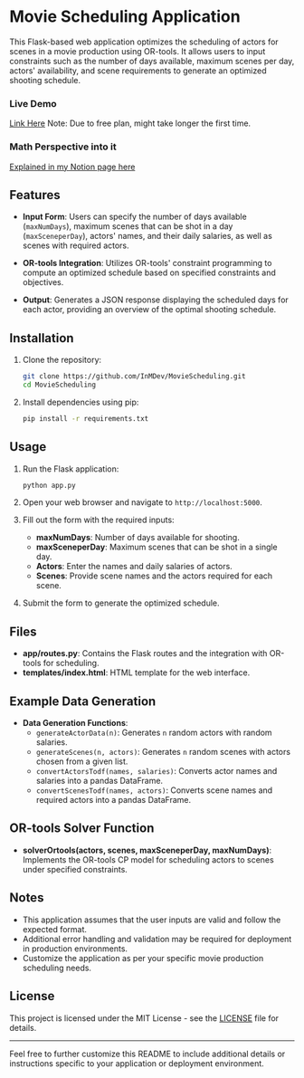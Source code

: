 # Movie Scheduling Application

This Flask-based web application optimizes the scheduling of actors for scenes in a movie production using OR-tools. It allows users to input constraints such as the number of days available, maximum scenes per day, actors' availability, and scene requirements to generate an optimized shooting schedule.

### Live Demo
[Link Here](https://moviescheduling.onrender.com/)
Note: Due to free plan, might take longer the first time.

### Math Perspective into it
[Explained in my Notion page here](https://inzaghi.notion.site/Optimize-Movie-Shooting-Schedule-Artifact-5-56a647d0cc004cbb888874d4a949f1d2)

## Features

- **Input Form**: Users can specify the number of days available (`maxNumDays`), maximum scenes that can be shot in a day (`maxSceneperDay`), actors' names, and their daily salaries, as well as scenes with required actors.
  
- **OR-tools Integration**: Utilizes OR-tools' constraint programming to compute an optimized schedule based on specified constraints and objectives.

- **Output**: Generates a JSON response displaying the scheduled days for each actor, providing an overview of the optimal shooting schedule.

## Installation

1. Clone the repository:

   ```bash
   git clone https://github.com/InMDev/MovieScheduling.git
   cd MovieScheduling
   ```

2. Install dependencies using pip:

   ```bash
   pip install -r requirements.txt
   ```

## Usage

1. Run the Flask application:

   ```bash
   python app.py
   ```

2. Open your web browser and navigate to `http://localhost:5000`.

3. Fill out the form with the required inputs:

   - **maxNumDays**: Number of days available for shooting.
   - **maxSceneperDay**: Maximum scenes that can be shot in a single day.
   - **Actors**: Enter the names and daily salaries of actors.
   - **Scenes**: Provide scene names and the actors required for each scene.

4. Submit the form to generate the optimized schedule.

## Files

- **app/routes.py**: Contains the Flask routes and the integration with OR-tools for scheduling.
- **templates/index.html**: HTML template for the web interface.

## Example Data Generation

- **Data Generation Functions**:
  - `generateActorData(n)`: Generates `n` random actors with random salaries.
  - `generateScenes(n, actors)`: Generates `n` random scenes with actors chosen from a given list.
  - `convertActorsTodf(names, salaries)`: Converts actor names and salaries into a pandas DataFrame.
  - `convertScenesTodf(names, actors)`: Converts scene names and required actors into a pandas DataFrame.

## OR-tools Solver Function

- **solverOrtools(actors, scenes, maxSceneperDay, maxNumDays)**: Implements the OR-tools CP model for scheduling actors to scenes under specified constraints.

## Notes

- This application assumes that the user inputs are valid and follow the expected format.
- Additional error handling and validation may be required for deployment in production environments.
- Customize the application as per your specific movie production scheduling needs.

## License

This project is licensed under the MIT License - see the [LICENSE](LICENSE) file for details.

---

Feel free to further customize this README to include additional details or instructions specific to your application or deployment environment.
